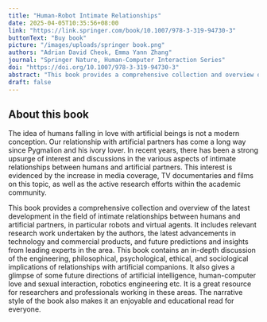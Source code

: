 ```yaml
---
title: "Human-Robot Intimate Relationships"
date: 2025-04-05T10:35:56+08:00
link: "https://link.springer.com/book/10.1007/978-3-319-94730-3"
buttonText: "Buy book"
picture: "/images/uploads/springer book.png"
authors: "Adrian David Cheok, Emma Yann Zhang"
journal: "Springer Nature, Human-Computer Interaction Series"
doi: "https://doi.org/10.1007/978-3-319-94730-3"
abstract: "This book provides a comprehensive collection and overview of the latest development in the field of intimate relationships between humans and artificial partners, in particular robots and virtual agents. It includes relevant research work undertaken by the authors, the latest advancements in technology and commercial products, and future predictions and insights from leading experts in the area. This book contains an in-depth discussion of the engineering, philosophical, psychological, ethical, and sociological implications of relationships with artificial companions. It also gives a glimpse of some future directions of artificial intelligence, human-computer love and sexual interaction, robotics engineering etc. It is a great resource for researchers and professionals working in these areas. The narrative style of the book also makes it an enjoyable and educational read for everyone."
draft: false
---
```


## About this book

The idea of humans falling in love with artificial beings is not a modern conception. Our relationship with artificial partners has come a long way since Pygmalion and his ivory lover. In recent years, there has been a strong upsurge of interest and discussions in the various aspects of intimate relationships between humans and artificial partners. This interest is evidenced by the increase in media coverage, TV documentaries and films on this topic, as well as the active research efforts within the academic community.

This book provides a comprehensive collection and overview of the latest development in the field of intimate relationships between humans and artificial partners, in particular robots and virtual agents. It includes relevant research work undertaken by the authors, the latest advancements in technology and commercial products, and future predictions and insights from leading experts in the area. This book contains an in-depth discussion of the engineering, philosophical, psychological, ethical, and sociological implications of relationships with artificial companions. It also gives a glimpse of some future directions of artificial intelligence, human-computer love and sexual interaction, robotics engineering etc. It is a great resource for researchers and professionals working in these areas. The narrative style of the book also makes it an enjoyable and educational read for everyone.
